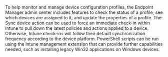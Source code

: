 To help monitor and manage device configuration profiles, the Endpoint Manager admin center includes features to check the status of a profile, see which devices are assigned to it, and update the properties of a profile. The Sync device action can be used to force an immediate check-in within Intune to pull down the latest policies and actions applied to a device. Otherwise, Intune check-ins will follow their default synchronization frequency according to the device platform. PowerShell scripts can be run using the Intune management extension that can provide further capabilities needed, such as installing legacy Win32 applications on Windows devices.
